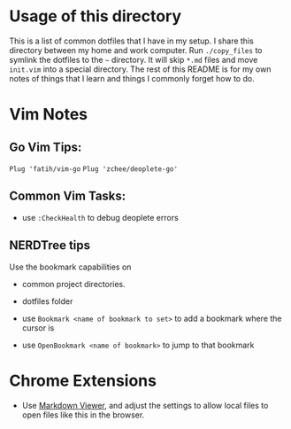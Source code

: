# Usage of this directory

This is a list of common dotfiles that I have in my setup.  I share this directory between my home and work computer.  Run `./copy_files` to symlink the dotfiles to the `~` directory.  It will skip `*.md` files and move `init.vim` into a special directory.  The rest of this README is for my own notes of things that I learn and things I commonly forget how to do.

# Vim Notes

## Go Vim Tips:

`Plug 'fatih/vim-go`
`Plug 'zchee/deoplete-go'`

## Common Vim Tasks:

* use `:CheckHealth` to debug deoplete errors

## NERDTree tips

Use the bookmark capabilities on
* common project directories.
* dotfiles folder

* use `Bookmark <name of bookmark to set>` to add a bookmark where the cursor is
* use `OpenBookmark <name of bookmark>` to jump to that bookmark


# Chrome Extensions

* Use [Markdown Viewer](https://github.com/simov/markdown-viewer), and adjust the settings to allow local files to open files like this in the browser.



